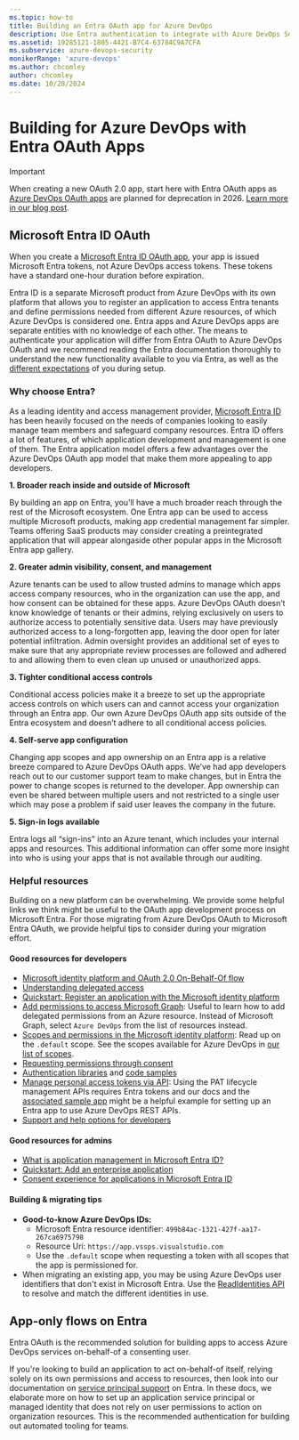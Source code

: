 ```yaml
---
ms.topic: how-to
title: Building an Entra OAuth app for Azure DevOps
description: Use Entra authentication to integrate with Azure DevOps Services.
ms.assetid: 19285121-1805-4421-B7C4-63784C9A7CFA
ms.subservice: azure-devops-security
monikerRange: 'azure-devops'
ms.author: chcomley
author: chcomley
ms.date: 10/28/2024
---
```


# Building for Azure DevOps with Entra OAuth Apps

> [!IMPORTANT]
> When creating a new OAuth 2.0 app, start here with Entra OAuth apps as [Azure DevOps OAuth apps](azure-devops-oauth.md) are planned for deprecation in 2026. [Learn more in our blog post](https://devblogs.microsoft.com/devops/?p=69702).

## Microsoft Entra ID OAuth
When you create a [Microsoft Entra ID OAuth app](/entra/identity-platform/v2-protocols), your app is issued Microsoft Entra tokens, not Azure DevOps access tokens. These tokens have a standard one-hour duration before expiration. 

Entra ID is a separate Microsoft product from Azure DevOps with its own platform that allows you to register an application to access Entra tenants and define permissions needed from different Azure resources, of which Azure DevOps is considered one. Entra apps and Azure DevOps apps are separate entities with no knowledge of each other. The means to authenticate your application will differ from Entra OAuth to Azure DevOps OAuth and we recommend reading the Entra documentation thoroughly to understand the new functionality available to you via Entra, as well as the [different expectations](/entra/identity-platform/application-model) of you during setup.

### Why choose Entra?
As a leading identity and access management provider, [Microsoft Entra ID](/entra/fundamentals/whatis) has been heavily focused on the needs of companies looking to easily manage team members and safeguard company resources. Entra ID offers a lot of features, of which application development and management is one of them. The Entra application model offers a few advantages over the Azure DevOps OAuth app model that make them more appealing to app developers.

**1. Broader reach inside and outside of Microsoft**

By building an app on Entra, you’ll have a much broader reach through the rest of the Microsoft ecosystem. One Entra app can be used to access multiple Microsoft products, making app credential management far simpler. Teams offering SaaS products may consider creating a preintegrated application that will appear alongaside other popular apps in the Microsoft Entra app gallery. 

**2. Greater admin visibility, consent, and management**

Azure tenants can be used to allow trusted admins to manage which apps access company resources, who in the organization can use the app, and how consent can be obtained for these apps. Azure DevOps OAuth doesn’t know knowledge of tenants or their admins, relying exclusively on users to authorize access to potentially sensitive data. Users may have previously authorized access to a long-forgotten app, leaving the door open for later potential infiltration. Admin oversight provides an additional set of eyes to make sure that any appropriate review processes are followed and adhered to and allowing them to even clean up unused or unauthorized apps. 

**3. Tighter conditional access controls**

Conditional access policies make it a breeze to set up the appropriate access controls on which users can and cannot access your organization through an Entra app. Our own Azure DevOps OAuth app sits outside of the Entra ecosystem and doesn’t adhere to all conditional access policies. 

**4. Self-serve app configuration**

Changing app scopes and app ownership on an Entra app is a relative breeze compared to Azure DevOps OAuth apps. We’ve had app developers reach out to our customer support team to make changes, but in Entra the power to change scopes is returned to the developer. App ownership can even be shared between multiple users and not restricted to a single user which may pose a problem if said user leaves the company in the future. 

**5. Sign-in logs available**

Entra logs all “sign-ins" into an Azure tenant, which includes your internal apps and resources. This additional information can offer some more insight into who is using your apps that is not available through our auditing.   

### Helpful resources
Building on a new platform can be overwhelming. We provide some helpful links we think might be useful to the OAuth app development process on Microsoft Entra. For those migrating from Azure DevOps OAuth to Microsoft Entra OAuth, we provide helpful tips to consider during your migration effort.

#### Good resources for developers
* [Microsoft identity platform and OAuth 2.0 On-Behalf-Of flow](/entra/identity-platform/v2-oauth2-on-behalf-of-flow)
* [Understanding delegated access](/entra/identity-platform/delegated-access-primer) 
* [Quickstart: Register an application with the Microsoft identity platform](/entra/identity-platform/quickstart-register-app)
* [Add permissions to access Microsoft Graph](/entra/identity-platform/quickstart-configure-app-access-web-apis#add-permissions-to-access-microsoft-graph): Useful to learn how to add delegated permissions from an Azure resource. Instead of Microsoft Graph, select `Azure DevOps` from the list of resources instead.
* [Scopes and permissions in the Microsoft identity platform](/entra/identity-platform/scopes-oidc): Read up on the `.default` scope. See the scopes available for Azure DevOps in [our list of scopes](oauth.md#scopes).
* [Requesting permissions through consent](/entra/identity-platform/consent-types-developer)
* [Authentication libraries](/entra/identity-platform/reference-v2-libraries) and [code samples](/entra/identity-platform/sample-v2-code?tabs=apptype)
* [Manage personal access tokens via API](../../../organizations/accounts/manage-personal-access-tokens-via-api.md): Using the PAT lifecycle management APIs requires Entra tokens and our docs and the [associated sample app](https://github.com/microsoft/azure-devops-auth-samples/tree/master/PersonalAccessTokenAPIAppSample) might be a helpful example for setting up an Entra app to use Azure DevOps REST APIs.
* [Support and help options for developers](/entra/identity-platform/developer-support-help-options)

#### Good resources for admins
* [What is application management in Microsoft Entra ID?](/entra/identity/enterprise-apps/what-is-application-management)
* [Quickstart: Add an enterprise application](/entra/identity/enterprise-apps/add-application-portal)
* [Consent experience for applications in Microsoft Entra ID](/entra/identity-platform/application-consent-experience)

#### Building & migrating tips
* **Good-to-know Azure DevOps IDs:**
  * Microsoft Entra resource identifier: `499b84ac-1321-427f-aa17-267ca6975798`
  * Resource Uri: `https://app.vssps.visualstudio.com`
  * Use the `.default` scope when requesting a token with all scopes that the app is permissioned for.
* When migrating an existing app, you may be using Azure DevOps user identifiers that don't exist in Microsoft Entra. Use the [ReadIdentities API](/rest/api/azure/devops/ims/identities/read-identities) to resolve and match the different identities in use.

## App-only flows on Entra
Entra OAuth is the recommended solution for building apps to access Azure DevOps services on-behalf-of a consenting user.

If you're looking to build an application to act on-behalf-of itself, relying solely on its own permissions and access to resources, then look into our documentation on [service principal support](service-principal-managed-identity.md) on Entra. In these docs, we elaborate more on how to set up an application service principal or managed identity that does not rely on user permissions to action on organization resources. This is the recommended authentication for building out automated tooling for teams.
